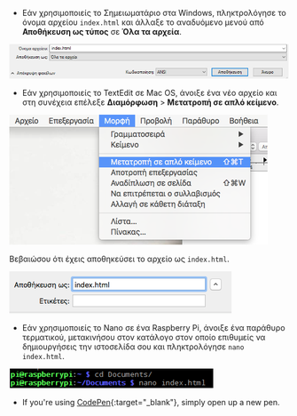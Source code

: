  -  Εάν χρησιμοποιείς το Σημειωματάριο στα Windows, πληκτρολόγησε το όνομα αρχείου `index.html` και άλλαξε το αναδυόμενο μενού από **Αποθήκευση ως τύπος** σε **Όλα τα αρχεία**.

  ![Αποθήκευση ως HTML με τη χρήση του Σημειωματάριου](images/save-as-html-notepad.png)

 - Εάν χρησιμοποιείς το TextEdit σε Mac OS, άνοιξε ένα νέο αρχείο και στη συνέχεια επέλεξε **Διαμόρφωση** > **Μετατροπή σε απλό κείμενο**.

  ![Μετατροπή Mac σε απλό κείμενο](images/mac-make-plaintext.png)

  Βεβαιώσου ότι έχεις αποθηκεύσει το αρχείο ως `index.html`.

  ![Αποθήκευση ως HTML σε Mac](images/mac-name-file.png)

 - Εάν χρησιμοποιείς το Nano σε ένα Raspberry Pi, άνοιξε ένα παράθυρο τερματικού, μετακινήσου στον κατάλογο στον οποίο επιθυμείς να δημιουργήσεις την ιστοσελίδα σου και πληκτρολόγησε `nano index.html`.

  ![Nano δημιουργία HTML](images/pi-html-nano.png)

 - If you're using [CodePen](http://codepen.io){:target="_blank"}, simply open up a new pen.
